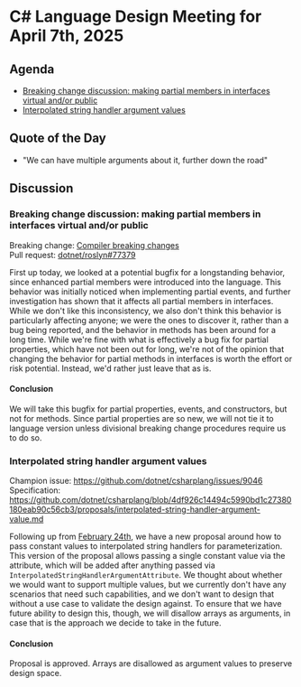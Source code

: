 # C# Language Design Meeting for April 7th, 2025

## Agenda

- [Breaking change discussion: making partial members in interfaces virtual and/or public](#breaking-change-discussion-making-partial-members-in-interfaces-virtual-andor-public)
- [Interpolated string handler argument values](#interpolated-string-handler-argument-values)

## Quote of the Day

- "We can have multiple arguments about it, further down the road"

## Discussion

### Breaking change discussion: making partial members in interfaces virtual and/or public

Breaking change: [Compiler breaking changes](https://github.com/dotnet/roslyn/blob/db643157d8c64d47beb0a7d627244629a5116cd1/docs/compilers/CSharp/Compiler%20Breaking%20Changes%20-%20DotNet%2010.md#extended-partial-members-are-now-implicitly-virtual-and-public)  
Pull request: [dotnet/roslyn#77379](https://github.com/dotnet/roslyn/pull/77379)

First up today, we looked at a potential bugfix for a longstanding behavior, since enhanced partial members were introduced into the language. This behavior was
initially noticed when implementing partial events, and further investigation has shown that it affects all partial members in interfaces. While we don't like
this inconsistency, we also don't think this behavior is particularly affecting anyone; we were the ones to discover it, rather than a bug being reported, and
the behavior in methods has been around for a long time. While we're fine with what is effectively a bug fix for partial properties, which have not been out
for long, we're not of the opinion that changing the behavior for partial methods in interfaces is worth the effort or risk potential. Instead, we'd rather just
leave that as is.

#### Conclusion

We will take this bugfix for partial properties, events, and constructors, but not for methods. Since partial properties are so new, we will not tie it to
language version unless divisional breaking change procedures require us to do so.

### Interpolated string handler argument values

Champion issue: https://github.com/dotnet/csharplang/issues/9046  
Specification: https://github.com/dotnet/csharplang/blob/4df926c14494c5990bd1c27380180eab90c56cb3/proposals/interpolated-string-handler-argument-value.md

Following up from [February 24th](./LDM-2025-02-24.md#interpolated-string-handler-method-names), we have a new proposal around how to pass constant values to
interpolated string handlers for parameterization. This version of the proposal allows passing a single constant value via the attribute, which will be added
after anything passed via `InterpolatedStringHandlerArgumentAttribute`. We thought about whether we would want to support multiple values, but we currently
don't have any scenarios that need such capabilities, and we don't want to design that without a use case to validate the design against. To ensure that we have
future ability to design this, though, we will disallow arrays as arguments, in case that is the approach we decide to take in the future.

#### Conclusion

Proposal is approved. Arrays are disallowed as argument values to preserve design space.
